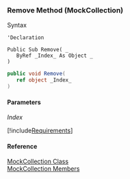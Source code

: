 ﻿### Remove Method (MockCollection)

Syntax

```vbnet
'Declaration

Public Sub Remove( _
   ByRef _Index_ As Object _
) 
```

```csharp
public void Remove( 
   ref object _Index_
)
```

#### Parameters

_Index_

[!include[Requirements](../partials/requirements.md)]

#### Reference

[MockCollection Class](FChoice.Foundation.Clarify.Compatibility~FChoice.Foundation.Clarify.Compatibility.MockCollection.md)  
[MockCollection Members](FChoice.Foundation.Clarify.Compatibility~FChoice.Foundation.Clarify.Compatibility.MockCollection_members.md)